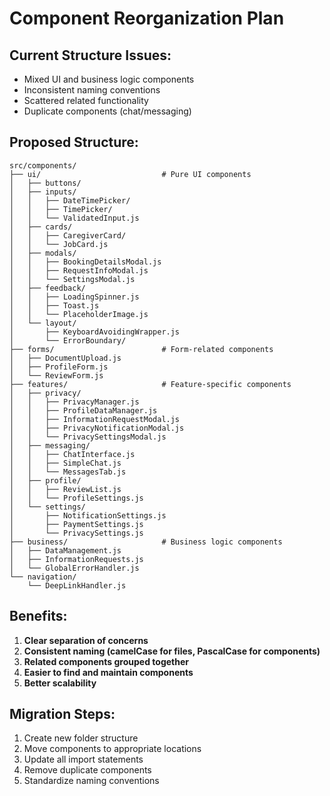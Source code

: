 # Component Reorganization Plan

## Current Structure Issues:
- Mixed UI and business logic components
- Inconsistent naming conventions
- Scattered related functionality
- Duplicate components (chat/messaging)

## Proposed Structure:

```
src/components/
├── ui/                           # Pure UI components
│   ├── buttons/
│   ├── inputs/
│   │   ├── DateTimePicker/
│   │   ├── TimePicker/
│   │   └── ValidatedInput.js
│   ├── cards/
│   │   ├── CaregiverCard/
│   │   └── JobCard.js
│   ├── modals/
│   │   ├── BookingDetailsModal.js
│   │   ├── RequestInfoModal.js
│   │   └── SettingsModal.js
│   ├── feedback/
│   │   ├── LoadingSpinner.js
│   │   ├── Toast.js
│   │   └── PlaceholderImage.js
│   └── layout/
│       ├── KeyboardAvoidingWrapper.js
│       └── ErrorBoundary/
├── forms/                        # Form-related components
│   ├── DocumentUpload.js
│   ├── ProfileForm.js
│   └── ReviewForm.js
├── features/                     # Feature-specific components
│   ├── privacy/
│   │   ├── PrivacyManager.js
│   │   ├── ProfileDataManager.js
│   │   ├── InformationRequestModal.js
│   │   ├── PrivacyNotificationModal.js
│   │   └── PrivacySettingsModal.js
│   ├── messaging/
│   │   ├── ChatInterface.js
│   │   ├── SimpleChat.js
│   │   └── MessagesTab.js
│   ├── profile/
│   │   ├── ReviewList.js
│   │   └── ProfileSettings.js
│   └── settings/
│       ├── NotificationSettings.js
│       ├── PaymentSettings.js
│       └── PrivacySettings.js
├── business/                     # Business logic components
│   ├── DataManagement.js
│   ├── InformationRequests.js
│   └── GlobalErrorHandler.js
└── navigation/
    └── DeepLinkHandler.js
```

## Benefits:
1. **Clear separation of concerns**
2. **Consistent naming (camelCase for files, PascalCase for components)**
3. **Related components grouped together**
4. **Easier to find and maintain components**
5. **Better scalability**

## Migration Steps:
1. Create new folder structure
2. Move components to appropriate locations
3. Update all import statements
4. Remove duplicate components
5. Standardize naming conventions